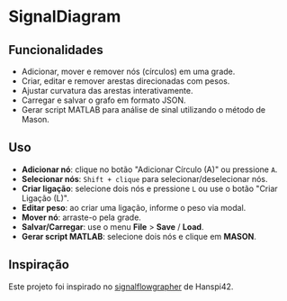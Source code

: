 # SignalDiagram


## Funcionalidades

- Adicionar, mover e remover nós (círculos) em uma grade.
- Criar, editar e remover arestas direcionadas com pesos.
- Ajustar curvatura das arestas interativamente.
- Carregar e salvar o grafo em formato JSON.
- Gerar script MATLAB para análise de sinal utilizando o método de Mason.


## Uso

- **Adicionar nó**: clique no botão "Adicionar Círculo (A)" ou pressione `A`.
- **Selecionar nós**: `Shift + clique` para selecionar/deselecionar nós.
- **Criar ligação**: selecione dois nós e pressione `L` ou use o botão "Criar Ligação (L)".
- **Editar peso**: ao criar uma ligação, informe o peso via modal.
- **Mover nó**: arraste-o pela grade.
- **Salvar/Carregar**: use o menu **File** > **Save** / **Load**.
- **Gerar script MATLAB**: selecione dois nós e clique em **MASON**.

## Inspiração

Este projeto foi inspirado no [signalflowgrapher](https://github.com/hanspi42/signalflowgrapher/tree/master) de Hanspi42.



